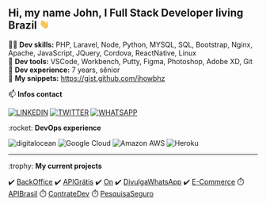 ## Hi, my name John, I Full Stack Developer living Brazil <img src="https://github.com/milena-ramiro/milena-ramiro/blob/main/gifs/wave.gif" width="20px">

👨‍💻  <strong>Dev skills:</strong> PHP, Laravel, Node, Python, MYSQL, SQL, Bootstrap, Nginx, Apache, JavaScript, JQuery, Cordova, ReactNative, Linux <br />
🧰  <strong>Dev tools:</strong> VSCode, Workbench, Putty, Figma, Photoshop, Adobe XD, Git <br />
👴 <strong>Dev experience:</strong> 7 years, sênior<br />
🔖 <strong>My snippets:</strong> https://gist.github.com/jhowbhz</p>

<p> 📫 <strong>Infos contact</strong></p>

[![LINKEDIN](https://img.shields.io/badge/Linkedin-6633cc?style=flat-square&&logo=linkedin&logoColor=white)](https://www.linkedin.com/in/jhowbhz/)
[![TWITTER](https://img.shields.io/badge/Twitter-6633cc?style=flat-square&&logo=twitter&logoColor=white)](https://twitter.com/jhowbhz)
[![WHATSAPP](https://img.shields.io/badge/Stackoverflow-6633cc?style=flat-square&&logo=stackoverflow&logoColor=white)](https://pt.stackoverflow.com/users/128217/jhowbhz)

<p> :rocket: <strong>DevOps experience </strong></p>

![digitalocean](https://img.shields.io/badge/-Digital%20Ocean-6633cc?style=flat-square&logo=digitalocean&logoColor=white)
![Google Cloud](https://img.shields.io/badge/G%20Cloud-6633cc?style=flat-square&logo=google-cloud&logoColor=white)
![Amazon AWS](https://img.shields.io/badge/Amazon-6633cc?style=flat-square&logo=amazon-aws&logoColor=white)
![Heroku](https://img.shields.io/badge/-Heroku-6633cc?style=flat-square&logo=heroku&logoColor=white)

<hr />
<p> :trophy: <strong>My current projects</strong> </p>

✔️ [BackOffice](https://www.backofficesolucoes.io "Clique e acesse agora!")
✔️ [APIGrátis](https://www.apigratis.com.br "Clique e acesse agora!")
✔️ [On](https://www.onassistencia.com.br "Clique e veja :D")
✔️ [DivulgaWhatsApp](https://www.divulgawhatsapp.com.br "Clique e veja :D")
✔️ [E-Commerce](https://www.laboutiquesavassi.com.br "Clique e veja um exemplo")
⏱️ [APIBrasil](https://www.apibrasil.com.br "Finalizando...")
⏱️ [ContrateDev](https://www.contrateumdev.com.br "Projeto em andamento...")
⏱️ [PesquisaSeguro](https://www.pesquisaseguro.com.br "Projeto em andamento...")
